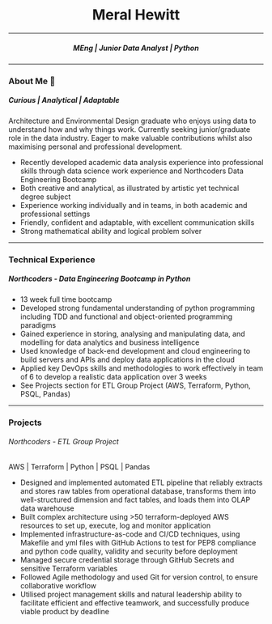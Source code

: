 # <center>**Meral Hewitt**</center>

---

##### <center>**MEng | Junior Data Analyst | Python**</center>

---

### About Me 👋

##### Curious | Analytical | Adaptable

Architecture and Environmental Design graduate who enjoys using data to understand how and why things work. Currently seeking junior/graduate role in the data industry. Eager to make valuable contributions whilst also maximising personal and professional development.

- Recently developed academic data analysis experience into professional skills through data science work experience and Northcoders Data Engineering Bootcamp
- Both creative and analytical, as illustrated by artistic yet technical degree subject
- Experience working individually and in teams, in both academic and professional settings
- Friendly, confident and adaptable, with excellent communication skills
- Strong mathematical ability and logical problem solver


---

### Technical Experience

##### Northcoders - Data Engineering Bootcamp in Python

- 13 week full time bootcamp
- Developed strong fundamental understanding of python programming including TDD and functional and object-oriented programming paradigms
- Gained experience in storing, analysing and manipulating data, and modelling for data analytics and business intelligence
- Used knowledge of back-end development and cloud engineering to build servers and APIs and deploy data applications in the cloud
- Applied key DevOps skills and methodologies to work effectively in team of 6 to develop a realistic data application over 3 weeks
- See Projects section for ETL Group Project (AWS, Terraform, Python, PSQL, Pandas)

---

### Projects

###### Northcoders - ETL Group Project

AWS | Terraform | Python | PSQL | Pandas

- Designed and implemented automated ETL pipeline that reliably extracts and stores raw tables from operational database, transforms them into well-structured dimension and fact tables, and loads them into OLAP data warehouse
- Built complex architecture using >50 terraform-deployed AWS resources to set up, execute, log and monitor application
- Implemented infrastructure-as-code and CI/CD techniques, using Makefile and yml files with GitHub Actions to test for PEP8 compliance and python code quality, validity and security before deployment
- Managed secure credential storage through GitHub Secrets and sensitive Terraform variables
- Followed Agile methodology and used Git for version control, to ensure collaborative workflow
- Utilised project management skills and natural leadership ability to facilitate efficient and effective teamwork, and successfully produce viable product by deadline

<!--


**mesuhe/mesuhe** is a ✨ _special_ ✨ repository because its `README.md` (this file) appears on your GitHub profile.

Here are some ideas to get you started:

- 🔭 I’m currently working on ...
- 🌱 I’m currently learning ...
- 👯 I’m looking to collaborate on ...
- 🤔 I’m looking for help with ...
- 💬 Ask me about ...
- 📫 How to reach me: ...
- 😄 Pronouns: ...
- ⚡ Fun fact: ...
-->
